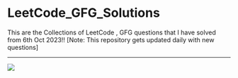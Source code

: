 # LeetCode_GFG_Solutions
This are the Collections of LeetCode , GFG questions that I have solved from 6th Oct 2023!! [Note: This repository gets updated daily with new questions]


***********************************************************************

![](https://leetcard.jacoblin.cool/ravager5?ext=contest)
